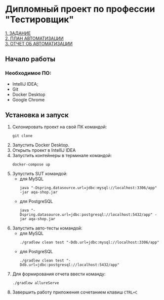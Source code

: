 # Дипломный проект по профессии "Тестировщик" #
[1. ЗАДАНИЕ](https://github.com/netology-code/qa-diploma/blob/master/README.md)  
[2. ПЛАН АВТОМАТИЗАЦИИ](https://github.com/PershikovAlex/Diplom/blob/main/documents/Plan.md)  
[3. ОТЧЕТ ОБ АВТОМАТИЗАЦИИ](https://github.com/PershikovAlex/Diplom/blob/main/documents/Summary.md)
## Начало работы ##
### Необходимое ПО:
* IntelliJ IDEA;
* Git
* Docker Desktop
* Google Chrome
## Установка и запуск ##
  1. Склонировать проект на свой ПК командой:  
     ```
     git clone
     ```   
  2. Запустить Docker Desktop.
  3. Открыть проект в IntelliJ IDEA  
  4. Запустить контейнеры в терминале командой:  
     ```
     docker-compose up
     ```
  5. Зупустить SUT командой:
     * для MySQL
       ```
       java "-Dspring.datasource.url=jdbc:mysql://localhost:3306/app" -jar aqa-shop.jar
       ```
     * для PostgreSQL
       ```
       java "-Dspring.datasource.url=jdbc:postgresql://localhost:5432/app" -jar aqa-shop.jar
       ```
  6. Запустить авто-тесты командой:
     * для MySQL
       ```
       ./gradlew clean test "-Ddb.url=jdbc:mysql://localhost:3306/app"
       ```
     * для PostgreSQL
       ```
       ./gradlew clean test "-Ddb.url=jdbc:postgresql://localhost:5432/app"
  7. Для формирования отчета ввести команду:
       ```
       ./gradlew allureServe
       ```
  8. Завершить работу приложения сочетанием клавиш `CTRL+C` 
